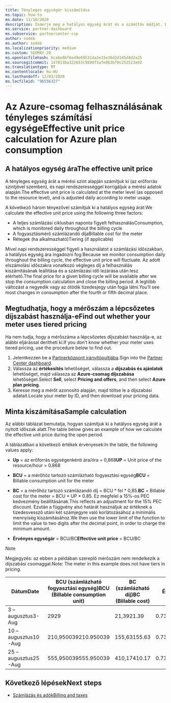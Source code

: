 ```yaml
---
title: Tényleges egységár kiszámítása
ms.topic: how-to
ms.date: 11/10/2020
description: Ismerje meg a hatályos egység árát és a számítás módját. Ez a cikk egy minta számítást is tartalmaz.
ms.service: partner-dashboard
ms.subservice: partnercenter-csp
author: sodeb
ms.author: sodeb
ms.localizationpriority: medium
ms.custom: SEOMAY.20
ms.openlocfilehash: 6ca6e9bf6a49e695314a3e33e36d2d1d5d4d2a25
ms.sourcegitcommit: 147813ba322653c989df5afe0b3bf0c252523a92
ms.translationtype: MT
ms.contentlocale: hu-HU
ms.lasthandoff: 12/03/2020
ms.locfileid: "96556327"
---
```

# <a name="effective-unit-price-calculation-for-azure-plan-consumption"></a><span data-ttu-id="9de96-104">Az Azure-csomag felhasználásának tényleges számítási egysége</span><span class="sxs-lookup"><span data-stu-id="9de96-104">Effective unit price calculation for Azure plan consumption</span></span>

## <a name="the-effective-unit-price"></a><span data-ttu-id="9de96-105">A hatályos egység ára</span><span class="sxs-lookup"><span data-stu-id="9de96-105">The effective unit price</span></span>

<span data-ttu-id="9de96-106">A tényleges egység árát a mérési szint alapján számítjuk ki (az erőforrás szintjével szemben), és napi rendszerességgel korrigáljuk a mérési adatok alapján.</span><span class="sxs-lookup"><span data-stu-id="9de96-106">The effective unit price is calculated at the meter level (as opposed to the resource level), and is adjusted daily according to meter usage.</span></span>

<span data-ttu-id="9de96-107">A következő három tényezővel számítjuk ki a hatályos egység árát:</span><span class="sxs-lookup"><span data-stu-id="9de96-107">We calculate the effective unit price using the following three factors:</span></span>

- <span data-ttu-id="9de96-108">A teljes számlázási ciklusban naponta figyelt felhasználás</span><span class="sxs-lookup"><span data-stu-id="9de96-108">Consumption, which is monitored daily throughout the billing cycle</span></span>
- <span data-ttu-id="9de96-109">A fogyasztásmérő számlázandó díja</span><span class="sxs-lookup"><span data-stu-id="9de96-109">Billable cost for the meter</span></span>
- <span data-ttu-id="9de96-110">Rétegek (ha alkalmazható)</span><span class="sxs-lookup"><span data-stu-id="9de96-110">Tiering (if applicable)</span></span>

<span data-ttu-id="9de96-111">Mivel napi rendszerességgel figyeli a használatot a számlázási időszakban, a hatályos egység ára ingadozni fog.</span><span class="sxs-lookup"><span data-stu-id="9de96-111">Because we monitor consumption daily throughout the billing cycle, the effective unit price will fluctuate.</span></span> <span data-ttu-id="9de96-112">Az adott elszámolási időszakra vonatkozó végleges díj a felhasználás kiszámításának leállítása és a számlázási idő lezárása után lesz elérhető.</span><span class="sxs-lookup"><span data-stu-id="9de96-112">The final price for a given billing cycle will be available after we stop the consumption calculation and close the billing period.</span></span> <span data-ttu-id="9de96-113">A legtöbb változást a negyedik vagy az ötödik tizedesjegy után fogja látni.</span><span class="sxs-lookup"><span data-stu-id="9de96-113">You’ll see most changes in consumption after the fourth or fifth decimal place.</span></span>

## <a name="find-out-whether-your-meter-uses-tiered-pricing"></a><span data-ttu-id="9de96-114">Megtudhatja, hogy a mérőszám a lépcsőzetes díjszabást használja-e</span><span class="sxs-lookup"><span data-stu-id="9de96-114">Find out whether your meter uses tiered pricing</span></span>

<span data-ttu-id="9de96-115">Ha nem tudja, hogy a mérőszáma a lépcsőzetes díjszabást használja-e, az alábbi eljárással derítheti ki.</span><span class="sxs-lookup"><span data-stu-id="9de96-115">If you don’t know whether your meter uses tiered pricing, use the procedure below to find out.</span></span> 

1. <span data-ttu-id="9de96-116">Jelentkezzen be a [Partnerközpont irányítópultjába](https://partner.microsoft.com/dashboard/).</span><span class="sxs-lookup"><span data-stu-id="9de96-116">Sign into the [Partner Center dashboard](https://partner.microsoft.com/dashboard/).</span></span>
2. <span data-ttu-id="9de96-117">Válassza az **értékesítés** lehetőséget, válassza a **díjszabás és ajánlatok** lehetőséget, majd válassza az **Azure-csomag díjszabása** lehetőséget.</span><span class="sxs-lookup"><span data-stu-id="9de96-117">Select **Sell**, select **Pricing and offers**, and then select **Azure plan pricing**.</span></span>
3. <span data-ttu-id="9de96-118">Keresse meg a mérőt azonosító alapján, majd töltse le a díjszabási adatait.</span><span class="sxs-lookup"><span data-stu-id="9de96-118">Locate your meter by ID, and then download your pricing data.</span></span> 

## <a name="sample-calculation"></a><span data-ttu-id="9de96-119">Minta kiszámítása</span><span class="sxs-lookup"><span data-stu-id="9de96-119">Sample calculation</span></span>

<span data-ttu-id="9de96-120">Az alábbi táblázat bemutatja, hogyan számítjuk ki a hatályos egység árát a nyitott időszak alatt.</span><span class="sxs-lookup"><span data-stu-id="9de96-120">The table below gives an example of how we calculate the effective unit price during the open period.</span></span>

<span data-ttu-id="9de96-121">A táblázatban a következő értékek érvényesek:</span><span class="sxs-lookup"><span data-stu-id="9de96-121">In the table, the following values apply:</span></span> 

- <span data-ttu-id="9de96-122">**Up** = az erőforrás egységenkénti ára/óra = 0,868</span><span class="sxs-lookup"><span data-stu-id="9de96-122">**UP** = Unit price of the resource/hour = 0.868</span></span>

- <span data-ttu-id="9de96-123">**BCU** = a mérőhöz tartozó számlázható fogyasztási egység</span><span class="sxs-lookup"><span data-stu-id="9de96-123">**BCU** = Billable consumption unit for the meter</span></span>

- <span data-ttu-id="9de96-124">**BC** = a mérőhöz tartozó számlázandó díj = BCU \* fel \* 0,85.</span><span class="sxs-lookup"><span data-stu-id="9de96-124">**BC** = Billable cost for the meter = BCU \* UP \* 0.85.</span></span> <span data-ttu-id="9de96-125">Ez megfelel a 15%-os PEC kedvezmény beállításának.</span><span class="sxs-lookup"><span data-stu-id="9de96-125">This reflects an adjustment for the 15% PEC discount.</span></span> <span data-ttu-id="9de96-126">Ezután a függvény alsó határát használjuk az értéknek a tizedesvessző utáni két számjegyre való korlátozásához a minimális mennyiség kiszámításához.</span><span class="sxs-lookup"><span data-stu-id="9de96-126">We then use the lower limit of the function to limit the value to two digits after the decimal point, in order to charge the minimum amount.</span></span> 

- <span data-ttu-id="9de96-127">**Érvényes egységár** = BCU/BC</span><span class="sxs-lookup"><span data-stu-id="9de96-127">**Effective unit price** = BCU/BC</span></span>

>[!NOTE]
><span data-ttu-id="9de96-128">Megjegyzés: az ebben a példában szereplő mérőszám nem rendelkezik a díjszabási csomaggal.</span><span class="sxs-lookup"><span data-stu-id="9de96-128">Note: The meter in this example does not have tiers in pricing.</span></span>

| <span data-ttu-id="9de96-129">Dátum</span><span class="sxs-lookup"><span data-stu-id="9de96-129">Date</span></span> | <span data-ttu-id="9de96-130">BCU (számlázható fogyasztási egység)</span><span class="sxs-lookup"><span data-stu-id="9de96-130">BCU (Billable consumption unit)</span></span> | <span data-ttu-id="9de96-131">BC (számlázható díj)</span><span class="sxs-lookup"><span data-stu-id="9de96-131">BC (Billable cost)</span></span> | <span data-ttu-id="9de96-132">Érvényes Egységár</span><span class="sxs-lookup"><span data-stu-id="9de96-132">Effective unit price</span></span> |
| ------ | ----------- | ----------- | ----------- |  
| <span data-ttu-id="9de96-133">3 – augusztus</span><span class="sxs-lookup"><span data-stu-id="9de96-133">3-Aug</span></span> | <span data-ttu-id="9de96-134">29</span><span class="sxs-lookup"><span data-stu-id="9de96-134">29</span></span> | <span data-ttu-id="9de96-135">21,39</span><span class="sxs-lookup"><span data-stu-id="9de96-135">21.39</span></span> | <span data-ttu-id="9de96-136">0.737586206896552</span><span class="sxs-lookup"><span data-stu-id="9de96-136">0.737586206896552</span></span> |
| <span data-ttu-id="9de96-137">10 – augusztus</span><span class="sxs-lookup"><span data-stu-id="9de96-137">10-Aug</span></span> | <span data-ttu-id="9de96-138">210,950039</span><span class="sxs-lookup"><span data-stu-id="9de96-138">210.950039</span></span> | <span data-ttu-id="9de96-139">155,63</span><span class="sxs-lookup"><span data-stu-id="9de96-139">155.63</span></span> | <span data-ttu-id="9de96-140">0.737757626107858</span><span class="sxs-lookup"><span data-stu-id="9de96-140">0.737757626107858</span></span> |
| <span data-ttu-id="9de96-141">25 – augusztus</span><span class="sxs-lookup"><span data-stu-id="9de96-141">25-Aug</span></span> | <span data-ttu-id="9de96-142">555,950039</span><span class="sxs-lookup"><span data-stu-id="9de96-142">555.950039</span></span> | <span data-ttu-id="9de96-143">410,17</span><span class="sxs-lookup"><span data-stu-id="9de96-143">410.17</span></span> | <span data-ttu-id="9de96-144">0.737782122900436</span><span class="sxs-lookup"><span data-stu-id="9de96-144">0.737782122900436</span></span> |

## <a name="next-steps"></a><span data-ttu-id="9de96-145">Következő lépések</span><span class="sxs-lookup"><span data-stu-id="9de96-145">Next steps</span></span>

- [<span data-ttu-id="9de96-146">Számlázás és adók</span><span class="sxs-lookup"><span data-stu-id="9de96-146">Billing and taxes</span></span>](billing.md)

